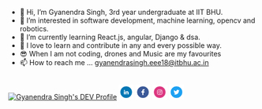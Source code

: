 - 👋 Hi, I’m Gyanendra Singh, 3rd year undergraduate at IIT BHU.
- 👀 I’m interested in software development, machine learning, opencv and robotics.
- 🌱 I’m currently learning React.js, angular, Django & dsa.
- 💞️ I love to learn and contribute in any and every possible way.
- 😎 When I am not coding, drones and Music are my favourites
- 📫 How to reach me ... gyanendrasingh.eee18@itbhu.ac.in
<br/>
<a href="https://dev.to/gyanendrasingh583"><img src="https://d2fltix0v2e0sb.cloudfront.net/dev-badge.svg" alt="Gyanendra Singh's DEV Profile" height="30" width="30"></a>
<a href="https://www.linkedin.com/in/gyanendra-singh-743b39186/"><img src="https://github.com/aritraroy/social-icons/blob/master/linkedin-icon.png?raw=true" height="30" width="30"></a>
<a href="https://www.facebook.com/gyanendrasingh.varanasi/"><img src="https://github.com/aritraroy/social-icons/blob/master/facebook-icon.png?raw=true" height="30" width="30"></a>
<a href="https://www.instagram.com/hey__vats/?hl=en"><img src="https://github.com/aritraroy/social-icons/blob/master/instagram-icon.png?raw=true" height="30" width="30"></a>
<a href="https://twitter.com/Gyanend85762752"><img src="https://github.com/aritraroy/social-icons/blob/master/twitter-icon.png?raw=true" height="30" width="30"></a>
<!-- Please don't remove this: Grab your social icons from https://github.com/carlsednaoui/gitsocial -->
<!---
gyanendrasingh583/gyanendrasingh583 is a ✨ special ✨ repository because its `README.md` (this file) appears on your GitHub profile.
You can click the Preview link to take a look at your changes.
--->
